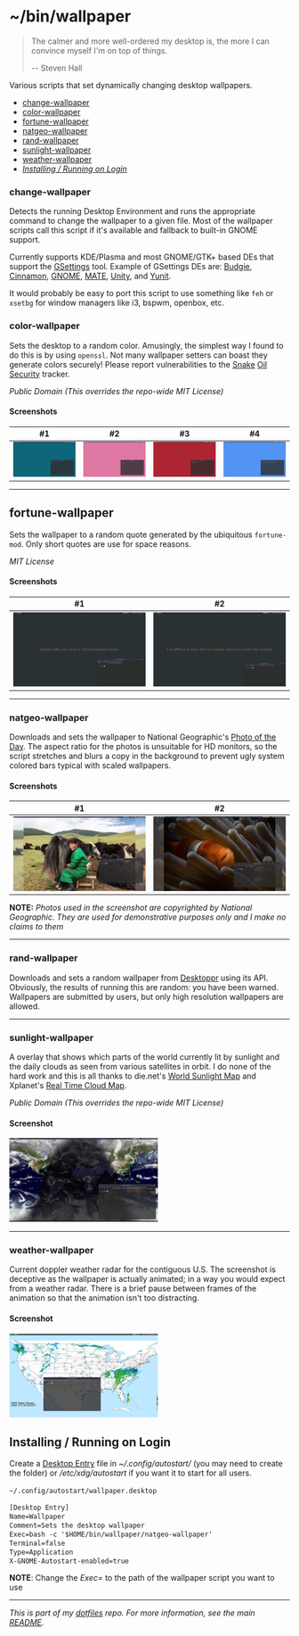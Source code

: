 # ~/bin/wallpaper

> The calmer and more well-ordered my desktop is, the more I can convince myself I'm on top of things. 
> 
> -- Steven Hall

Various scripts that set dynamically changing desktop wallpapers. 

- [change-wallpaper](#change-wallpaper)
- [color-wallpaper](#color-wallpaper)
- [fortune-wallpaper](#fortune-wallpaper)
- [natgeo-wallpaper](#natgeo-wallpaper)
- [rand-wallpaper](#rand-wallpaper)
- [sunlight-wallpaper](#sunlight-wallpaper)
- [weather-wallpaper](#weather-wallpaper)
- *[Installing / Running on Login](#installing)*

### change-wallpaper
<a name="change-wallpaper"></a>
Detects the running Desktop Environment and runs the appropriate command to change the wallpaper to a given file. Most of the wallpaper scripts call this script if it's available and fallback to built-in GNOME support.

Currently supports KDE/Plasma and most GNOME/GTK+ based DEs that support the [GSettings](https://developer.gnome.org/gio/stable/GSettings.html) tool. Example of GSettings DEs are: [Budgie](https://solus-project.com/budgie/), [Cinnamon](http://developer.linuxmint.com/projects.html), [GNOME](https://www.gnome.org/), [MATE](https://mate-desktop.org/), [Unity](http://unity.ubuntu.com/), and [Yunit](https://yunit.io/).

It would probably be easy to port this script to use something like `feh` or `xsetbg` for window managers like i3, bspwm, openbox, etc.

### color-wallpaper
<a name="color-wallpaper"></a>
Sets the desktop to a random color. Amusingly, the simplest way I found to do this is by using `openssl`. Not many wallpaper setters can boast they generate colors securely! Please report vulnerabilities to the [Snake](http://www.philzimmermann.com/EN/essays/SnakeOil.html) [Oil](https://www.schneier.com/crypto-gram/archives/1999/0215.html#snakeoil) [Security](http://www.interhack.net/people/cmcurtin/snake-oil-faq.html) tracker.  

*Public Domain (This overrides the repo-wide MIT License)* 

#### Screenshots
|  #1  |  #2  |  #3  |  #4  |
| ---- | ---- | ---- | ---- |
| [ ![](https://raw.githubusercontent.com/keithieopia/bin/master/.readme-assets/wallpaper-color1-thumb.jpg) ](https://raw.githubusercontent.com/keithieopia/bin/master/.readme-assets/wallpaper-color1.jpg) | [ ![](https://raw.githubusercontent.com/keithieopia/bin/master/.readme-assets/wallpaper-color2-thumb.jpg) ](https://raw.githubusercontent.com/keithieopia/bin/master/.readme-assets/wallpaper-color2.jpg) | [ ![](https://raw.githubusercontent.com/keithieopia/bin/master/.readme-assets/wallpaper-color3-thumb.jpg) ](https://raw.githubusercontent.com/keithieopia/bin/master/.readme-assets/wallpaper-color3.jpg) | [ ![](https://raw.githubusercontent.com/keithieopia/bin/master/.readme-assets/wallpaper-color4-thumb.jpg) ](https://raw.githubusercontent.com/keithieopia/bin/master/.readme-assets/wallpaper-color4.jpg) |

---

## fortune-wallpaper
<a name="fortune-wallpaper"></a>
Sets the wallpaper to a random quote generated by the ubiquitous `fortune-mod`. Only short quotes are use for space reasons.

*MIT License* 

#### Screenshots
|  #1  |  #2  |
| ---- | ---- |
| [ ![](https://raw.githubusercontent.com/keithieopia/bin/master/.readme-assets/wallpaper-fortune1-thumb.jpg) ](https://raw.githubusercontent.com/keithieopia/bin/master/.readme-assets/wallpaper-fortune1.jpg) | [ ![](https://raw.githubusercontent.com/keithieopia/bin/master/.readme-assets/wallpaper-fortune2-thumb.jpg) ](https://raw.githubusercontent.com/keithieopia/bin/master/.readme-assets/wallpaper-fortune2.jpg) |

---

### natgeo-wallpaper
<a name="natgeo-wallpaper"></a>
Downloads and sets the wallpaper to National Geographic's [Photo of the Day](http://www.nationalgeographic.com/photography/photo-of-the-day/). The aspect ratio for the photos is unsuitable for HD monitors, so the script stretches and blurs a copy in the background to prevent ugly system colored bars typical with scaled wallpapers.  

#### Screenshots
|  #1  |  #2  |
| ---- | ---- |
| [ ![](https://raw.githubusercontent.com/keithieopia/bin/master/.readme-assets/wallpaper-natgeo1-thumb.jpg) ](https://raw.githubusercontent.com/keithieopia/bin/master/.readme-assets/wallpaper-natgeo1.jpg) | [ ![](https://raw.githubusercontent.com/keithieopia/bin/master/.readme-assets/wallpaper-natgeo2-thumb.jpg) ](https://raw.githubusercontent.com/keithieopia/bin/master/.readme-assets/wallpaper-natgeo2.jpg) |

**NOTE:** *Photos used in the screenshot are copyrighted by National Geographic. They are used for demonstrative purposes only and I make no claims to them* 

---

### rand-wallpaper
<a name="rand-wallpaper"></a>
Downloads and sets a random wallpaper from [Desktoppr](https://www.desktoppr.co/) using its API. Obviously, the results of running this are random: you have been warned. Wallpapers are submitted by users, but only high resolution wallpapers are allowed.

---

### sunlight-wallpaper
<a name="sunlight-wallpaper"></a>
A overlay that shows which parts of the world currently lit by sunlight and the daily clouds as seen from various satellites in orbit. I do none of the hard work and this is all thanks to die.net's [World Sunlight Map](https://www.die.net/earth/) and Xplanet's [Real Time Cloud Map](http://xplanet.sourceforge.net/clouds.php). 

*Public Domain (This overrides the repo-wide MIT License)*  

#### Screenshot
[ ![](https://raw.githubusercontent.com/keithieopia/bin/master/.readme-assets/wallpaper-sunlight-thumb.jpg) ](https://raw.githubusercontent.com/keithieopia/bin/master/.readme-assets/wallpaper-sunlight.jpg)

---

### weather-wallpaper
<a name="weather-wallpaper"></a>
Current doppler weather radar for the contiguous U.S. The screenshot is deceptive as the wallpaper is actually animated; in a way you would expect from a weather radar. There is a brief pause between frames of the animation so that the animation isn't too distracting. 

#### Screenshot
[ ![](https://raw.githubusercontent.com/keithieopia/bin/master/.readme-assets/wallpaper-weather-thumb.jpg) ](https://raw.githubusercontent.com/keithieopia/bin/master/.readme-assets/wallpaper-weather.jpg)


## Installing / Running on Login
<a name="installing"></a>
Create a [Desktop Entry](https://specifications.freedesktop.org/desktop-entry-spec/desktop-entry-spec-latest.html) file in *~/.config/autostart/* (you may need to create the folder) or */etc/xdg/autostart* if you want it to start for all users.

`~/.config/autostart/wallpaper.desktop`

```desktop
[Desktop Entry]
Name=Wallpaper
Comment=Sets the desktop wallpaper
Exec=bash -c '$HOME/bin/wallpaper/natgeo-wallpaper'
Terminal=false
Type=Application
X-GNOME-Autostart-enabled=true
```

**NOTE**: Change the *Exec=* to the path of the wallpaper script you want to use

---
*This is part of my [dotfiles](https://github.com/keithieopia/dotfiles) repo. 
For more information, see the main [README](https://github.com/keithieopia/dotfiles/blob/master/README.md).*
